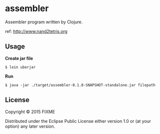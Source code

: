 # assembler

Assembler program written by Clojure.

ref: http://www.nand2tetris.org

## Usage

**Create jar file**

`$ lein uberjar`

**Run**

`$ java -jar ./target/assembler-0.1.0-SNAPSHOT-standalone.jar filepath`

## License

Copyright © 2015 FIXME

Distributed under the Eclipse Public License either version 1.0 or (at
your option) any later version.
